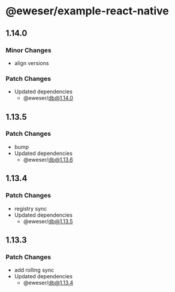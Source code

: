 # @eweser/example-react-native

## 1.14.0

### Minor Changes

- align versions

### Patch Changes

- Updated dependencies
  - @eweser/db@1.14.0

## 1.13.5

### Patch Changes

- bump
- Updated dependencies
  - @eweser/db@1.13.6

## 1.13.4

### Patch Changes

- registry sync
- Updated dependencies
  - @eweser/db@1.13.5

## 1.13.3

### Patch Changes

- add rolling sync
- Updated dependencies
  - @eweser/db@1.13.4
